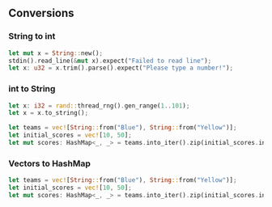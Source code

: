 ## Conversions

### String to int

```rust
let mut x = String::new();
stdin().read_line(&mut x).expect("Failed to read line");
let x: u32 = x.trim().parse().expect("Please type a number!");
```

### int to String

```rust
let x: i32 = rand::thread_rng().gen_range(1..101);
let x = x.to_string();
```

```rust
let teams = vec![String::from("Blue"), String::from("Yellow")];
let initial_scores = vec![10, 50];
let mut scores: HashMap<_, _> = teams.into_iter().zip(initial_scores.into_iter()).collect();
```

### Vectors to HashMap
```rust
let teams = vec![String::from("Blue"), String::from("Yellow")];
let initial_scores = vec![10, 50];
let mut scores: HashMap<_, _> = teams.into_iter().zip(initial_scores.into_iter()).collect();
```